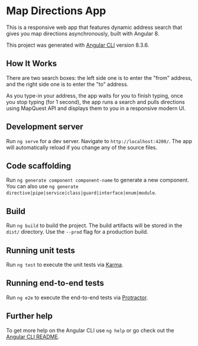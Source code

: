 # Map Directions App

This is a responsive web app that features dynamic address search that gives you map directions asynchronously, built with Angular 8.

This project was generated with [Angular CLI](https://github.com/angular/angular-cli) version 8.3.6.

## How It Works

There are two search boxes: the left side one is to enter the "from" address, and the right side one is to enter the "to" address.

As you type-in your address, the app waits for you to finish typing, once you stop typing (for 1 second), the app runs a search and pulls directions using MapQuest API and displays them to you in a responsive modern UI.

## Development server

Run `ng serve` for a dev server. Navigate to `http://localhost:4200/`. The app will automatically reload if you change any of the source files.

## Code scaffolding

Run `ng generate component component-name` to generate a new component. You can also use `ng generate directive|pipe|service|class|guard|interface|enum|module`.

## Build

Run `ng build` to build the project. The build artifacts will be stored in the `dist/` directory. Use the `--prod` flag for a production build.

## Running unit tests

Run `ng test` to execute the unit tests via [Karma](https://karma-runner.github.io).

## Running end-to-end tests

Run `ng e2e` to execute the end-to-end tests via [Protractor](http://www.protractortest.org/).

## Further help

To get more help on the Angular CLI use `ng help` or go check out the [Angular CLI README](https://github.com/angular/angular-cli/blob/master/README.md).
